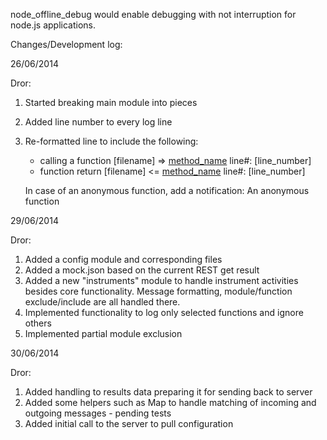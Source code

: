 node_offline_debug would enable debugging with not interruption for node.js applications.


Changes/Development log:

26/06/2014

Dror:

1. Started breaking main module into pieces
2. Added line number to every log line
3. Re-formatted line to include the following:
    * calling a function [filename] => [method_name]([arguments]) line#: [line_number]
    * function return [filename] <= [method_name]([arguments]) line#: [line_number]

   In case of an anonymous function, add a notification: An anonymous function

29/06/2014

Dror:

1. Added a config module and corresponding files
2. Added a mock.json based on the current REST get result
3. Added a new "instruments" module to handle instrument activities besides core functionality. Message formatting, module/function exclude/include are all handled there.
4. Implemented functionality to log only selected functions and ignore others
5. Implemented partial module exclusion

30/06/2014

Dror:

1. Added handling to results data preparing it for sending back to server
2. Added some helpers such as Map to handle matching of incoming and outgoing messages - pending tests
3. Added initial call to the server to pull configuration